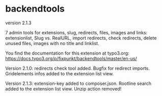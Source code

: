 # backendtools

version 2.1.3

7 admin tools for extensions, slug, redirects, files, images and links:
extensionlist, Slug vs. RealURL, import redirects, check redirects, delete unused files, images with no title and linklist.

You find the documentation for this extension at typo3.org:
https://docs.typo3.org/p/fixpunkt/backendtools/master/en-us/

Version 2.1.0: redirects check tool added. Bugfix for redirect imports.
Gridelements infos added to the extension list view. 

Version 2.1.3: extension-key added to composer.json.
Rootline search added to the extension list view.
Unzip action removed!
